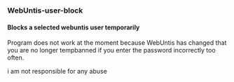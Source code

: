 ### WebUntis-user-block
#### Blocks a selected webuntis user temporarily
Program does not work at the moment because WebUntis has changed that you are no longer tempbanned if you enter the password incorrectly too often.

i am not responsible for any abuse

